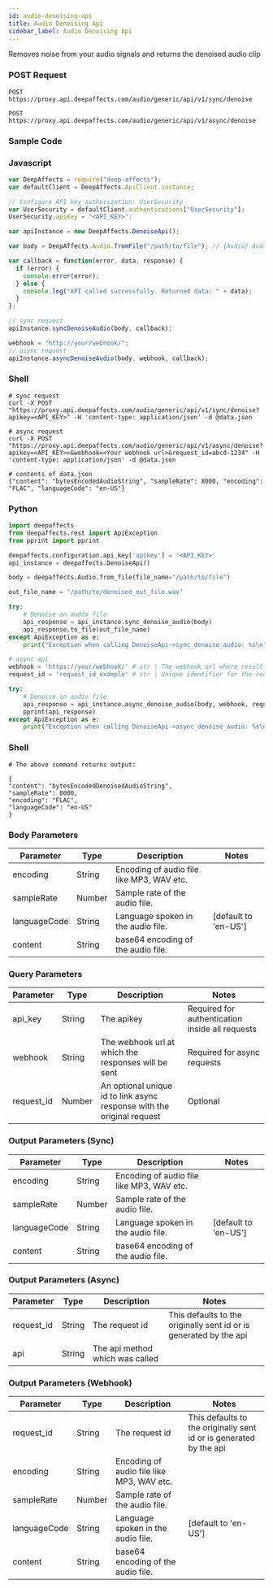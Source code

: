 ```yaml
---
id: audio-denoising-api
title: Audio Denoising Api
sidebar_label: Audio Denoising Api
---
```


Removes noise from your audio signals and returns the denoised audio clip

### POST Request

`POST https://proxy.api.deepaffects.com/audio/generic/api/v1/sync/denoise`

`POST https://proxy.api.deepaffects.com/audio/generic/api/v1/async/denoise`

### Sample Code

### Javascript

```javascript
var DeepAffects = require("deep-affects");
var defaultClient = DeepAffects.ApiClient.instance;

// Configure API key authorization: UserSecurity
var UserSecurity = defaultClient.authentications["UserSecurity"];
UserSecurity.apiKey = "<API_KEY>";

var apiInstance = new DeepAffects.DenoiseApi();

var body = DeepAffects.Audio.fromFile("/path/to/file"); // {Audio} Audio object

var callback = function(error, data, response) {
  if (error) {
    console.error(error);
  } else {
    console.log("API called successfully. Returned data: " + data);
  }
};

// sync request
apiInstance.syncDenoiseAudio(body, callback);

webhook = "http://your/webhook/";
// async request
apiInstance.asyncDenoiseAudio(body, webhook, callback);
```

### Shell

```shell
# sync request
curl -X POST "https://proxy.api.deepaffects.com/audio/generic/api/v1/sync/denoise?apikey=<API_KEY>" -H 'content-type: application/json' -d @data.json

# async request
curl -X POST "https://proxy.api.deepaffects.com/audio/generic/api/v1/async/denoise?apikey=<API_KEY>>&webhook=<Your webhook url>&request_id=abcd-1234" -H 'content-type: application/json' -d @data.json

# contents of data.json
{"content": "bytesEncodedAudioString", "sampleRate": 8000, "encoding": "FLAC", "languageCode": "en-US"}
```

### Python

```python
import deepaffects
from deepaffects.rest import ApiException
from pprint import pprint

deepaffects.configuration.api_key['apikey'] = '<API_KEY>'
api_instance = deepaffects.DenoiseApi()

body = deepaffects.Audio.from_file(file_name="/path/to/file")

out_file_name = "/path/to/denoised_out_file.wav"

try:
    # Denoise an audio file
    api_response = api_instance.sync_denoise_audio(body)
    api_response.to_file(out_file_name)
except ApiException as e:
    print("Exception when calling DenoiseApi->sync_denoise_audio: %s\n" % e)

# async api
webhook = 'https://your/webhook/' # str | The webhook url where result from async resource is posted
request_id = 'request_id_example' # str | Unique identifier for the request (optional)

try:
    # Denoise an audio file
    api_response = api_instance.async_denoise_audio(body, webhook, request_id=request_id)
    pprint(api_response)
except ApiException as e:
    print("Exception when calling DenoiseApi->async_denoise_audio: %s\n" % e)
```

### Shell

```shell
# The above command returns output:

{
"content": "bytesEncodedDenoisedAudioString",
"sampleRate": 8000,
"encoding": "FLAC",
"languageCode": "en-US"
}
```

### Body Parameters

| Parameter    | Type   | Description                               | Notes                        |
| ------------ | ------ | ----------------------------------------- | ---------------------------- |
| encoding     | String | Encoding of audio file like MP3, WAV etc. |                              |
| sampleRate   | Number | Sample rate of the audio file.            |                              |
| languageCode | String | Language spoken in the audio file.        | [default to &#39;en-US&#39;] |
| content      | String | base64 encoding of the audio file.        |                              |

### Query Parameters

| Parameter  | Type   | Description                                                            | Notes                                           |
| ---------- | ------ | ---------------------------------------------------------------------- | ----------------------------------------------- |
| api_key    | String | The apikey                                                             | Required for authentication inside all requests |
| webhook    | String | The webhook url at which the responses will be sent                    | Required for async requests                     |
| request_id | Number | An optional unique id to link async response with the original request | Optional                                        |

### Output Parameters (Sync)

| Parameter    | Type   | Description                               | Notes                        |
| ------------ | ------ | ----------------------------------------- | ---------------------------- |
| encoding     | String | Encoding of audio file like MP3, WAV etc. |                              |
| sampleRate   | Number | Sample rate of the audio file.            |                              |
| languageCode | String | Language spoken in the audio file.        | [default to &#39;en-US&#39;] |
| content      | String | base64 encoding of the audio file.        |                              |

### Output Parameters (Async)

| Parameter  | Type   | Description                     | Notes                                                              |
| ---------- | ------ | ------------------------------- | ------------------------------------------------------------------ |
| request_id | String | The request id                  | This defaults to the originally sent id or is generated by the api |
| api        | String | The api method which was called |                                                                    |

### Output Parameters (Webhook)

| Parameter    | Type   | Description                               | Notes                                                              |
| ------------ | ------ | ----------------------------------------- | ------------------------------------------------------------------ |
| request_id   | String | The request id                            | This defaults to the originally sent id or is generated by the api |
| encoding     | String | Encoding of audio file like MP3, WAV etc. |                                                                    |
| sampleRate   | Number | Sample rate of the audio file.            |                                                                    |
| languageCode | String | Language spoken in the audio file.        | [default to &#39;en-US&#39;]                                       |
| content      | String | base64 encoding of the audio file.        |                                                                    |

